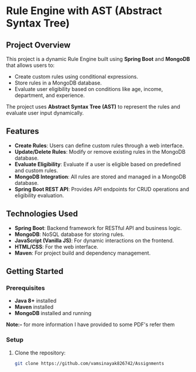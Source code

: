 # Rule Engine with AST (Abstract Syntax Tree)

## Project Overview
This project is a dynamic Rule Engine built using **Spring Boot** and **MongoDB** that allows users to:
- Create custom rules using conditional expressions.
- Store rules in a MongoDB database.
- Evaluate user eligibility based on conditions like age, income, department, and experience.

The project uses **Abstract Syntax Tree (AST)** to represent the rules and evaluate user input dynamically.

## Features
- **Create Rules**: Users can define custom rules through a web interface.
- **Update/Delete Rules**: Modify or remove existing rules in the MongoDB database.
- **Evaluate Eligibility**: Evaluate if a user is eligible based on predefined and custom rules.
- **MongoDB Integration**: All rules are stored and managed in a MongoDB database.
- **Spring Boot REST API**: Provides API endpoints for CRUD operations and eligibility evaluation.

## Technologies Used
- **Spring Boot**: Backend framework for RESTful API and business logic.
- **MongoDB**: NoSQL database for storing rules.
- **JavaScript (Vanilla JS)**: For dynamic interactions on the frontend.
- **HTML/CSS**: For the web interface.
- **Maven**: For project build and dependency management.

## Getting Started

### Prerequisites
- **Java 8+** installed
- **Maven** installed
- **MongoDB** installed and running

**Note:-** for more information I have provided to some PDF's refer them

### Setup
1. Clone the repository:
   ```bash
   git clone https://github.com/vamsinayak826742/Assignments
